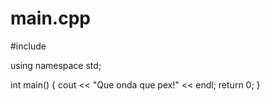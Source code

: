 # main.cpp

#include <iostream>

using namespace std;

int main()
{
    cout << "Que onda que pex!" << endl;
    return 0;
}
